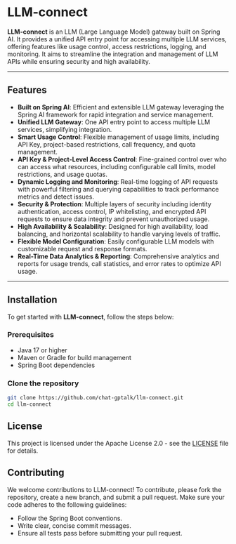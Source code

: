 # LLM-connect

**LLM-connect** is an LLM (Large Language Model) gateway built on Spring AI. It provides a unified API entry point for accessing multiple LLM services, offering features like usage control, access restrictions, logging, and monitoring. It aims to streamline the integration and management of LLM APIs while ensuring security and high availability.

---

## Features

- **Built on Spring AI**: Efficient and extensible LLM gateway leveraging the Spring AI framework for rapid integration and service management.
- **Unified LLM Gateway**: One API entry point to access multiple LLM services, simplifying integration.
- **Smart Usage Control**: Flexible management of usage limits, including API Key, project-based restrictions, call frequency, and quota management.
- **API Key & Project-Level Access Control**: Fine-grained control over who can access what resources, including configurable call limits, model restrictions, and usage quotas.
- **Dynamic Logging and Monitoring**: Real-time logging of API requests with powerful filtering and querying capabilities to track performance metrics and detect issues.
- **Security & Protection**: Multiple layers of security including identity authentication, access control, IP whitelisting, and encrypted API requests to ensure data integrity and prevent unauthorized usage.
- **High Availability & Scalability**: Designed for high availability, load balancing, and horizontal scalability to handle varying levels of traffic.
- **Flexible Model Configuration**: Easily configurable LLM models with customizable request and response formats.
- **Real-Time Data Analytics & Reporting**: Comprehensive analytics and reports for usage trends, call statistics, and error rates to optimize API usage.

---

## Installation

To get started with **LLM-connect**, follow the steps below:

### Prerequisites

- Java 17 or higher
- Maven or Gradle for build management
- Spring Boot dependencies

### Clone the repository

```bash
git clone https://github.com/chat-gptalk/llm-connect.git
cd llm-connect
```


## License
This project is licensed under the Apache License 2.0 - see the [LICENSE](LICENSE) file for details.

## Contributing
We welcome contributions to LLM-connect! To contribute, please fork the repository, create a new branch, and submit a pull request. Make sure your code adheres to the following guidelines:

- Follow the Spring Boot conventions.
- Write clear, concise commit messages.
- Ensure all tests pass before submitting your pull request.